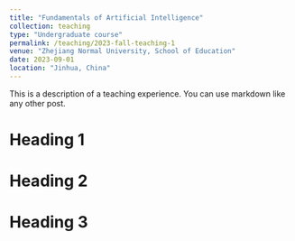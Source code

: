 ```yaml
---
title: "Fundamentals of Artificial Intelligence"
collection: teaching
type: "Undergraduate course"
permalink: /teaching/2023-fall-teaching-1
venue: "Zhejiang Normal University, School of Education"
date: 2023-09-01
location: "Jinhua, China"
---
```


This is a description of a teaching experience. You can use markdown like any other post.

Heading 1
======

Heading 2
======

Heading 3
======
